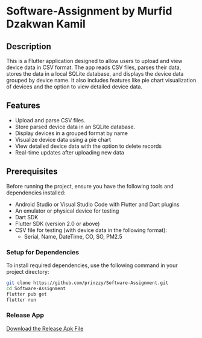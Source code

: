 # Software-Assignment by Murfid Dzakwan Kamil

## Description

This is a Flutter application designed to allow users to upload and view device data in CSV format. The app reads CSV files, parses their data, stores the data in a local SQLite database, and displays the device data grouped by device name. It also includes features like pie chart visualization of devices and the option to view detailed device data.

## Features

- Upload and parse CSV files.
- Store parsed device data in an SQLite database.
- Display devices in a grouped format by name
- Visualize device data using a pie chart
- View detailed device data with the option to delete records
- Real-time updates after uploading new data

## Prerequisites

Before running the project, ensure you have the following tools and dependencies installed:

- Android Studio or Visual Studio Code with Flutter and Dart plugins
- An emulator or physical device for testing
- Dart SDK
- Flutter SDK (version 2.0 or above)
- CSV file for testing (with device data in the following format):
  - Serial, Name, DateTime, CO, SO, PM2.5

### Setup for Dependencies

To install required dependencies, use the following command in your project directory:

```bash
git clone https://github.com/prinzzy/Software-Assignment.git
cd Software-Assignment
flutter pub get
flutter run
```

### Release App
[Download the Release Apk File](https://raw.githubusercontent.com/prinzzy/Software-Assignment/main/app-release.apk)

